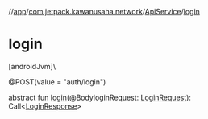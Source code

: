 //[app](../../../index.md)/[com.jetpack.kawanusaha.network](../index.md)/[ApiService](index.md)/[login](login.md)

# login

[androidJvm]\

@POST(value = &quot;auth/login&quot;)

abstract fun [login](login.md)(@BodyloginRequest: [LoginRequest](../../com.jetpack.kawanusaha.data/-login-request/index.md)): Call&lt;[LoginResponse](../../com.jetpack.kawanusaha.data/-login-response/index.md)&gt;
